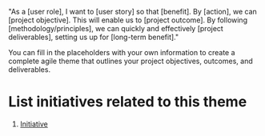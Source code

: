 "As a [user role], I want to [user story] so that [benefit]. By [action], we can [project objective]. This will enable us to [project outcome]. By following [methodology/principles], we can quickly and effectively [project deliverables], setting us up for [long-term benefit]."

You can fill in the placeholders with your own information to create a complete agile theme that outlines your project objectives, outcomes, and deliverables.

# List initiatives related to this theme
1. [Initiative](../templates/theme/initiatives/initiative_template.md)